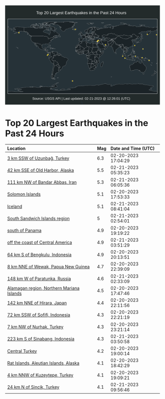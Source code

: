 ![Map](./map.png)

# Top 20 Largest Earthquakes in the Past 24 Hours

| Location | Mag | Date and Time (UTC) |
|:---|:---|:---|
| [3 km SSW of Uzunbağ, Turkey](https://earthquake.usgs.gov/earthquakes/eventpage/us6000jqcn) | 6.3 | 02-20-2023 17:04:29 |
| [42 km SSE of Old Harbor, Alaska](https://earthquake.usgs.gov/earthquakes/eventpage/ak0232e34rrl) | 5.5 | 02-21-2023 05:35:23 |
| [111 km NW of Bandar Abbas, Iran](https://earthquake.usgs.gov/earthquakes/eventpage/us6000jqhr) | 5.3 | 02-21-2023 06:05:36 |
| [Solomon Islands](https://earthquake.usgs.gov/earthquakes/eventpage/us6000jqdb) | 5.1 | 02-20-2023 17:53:33 |
| [Iceland](https://earthquake.usgs.gov/earthquakes/eventpage/us6000jqie) | 5.1 | 02-21-2023 08:41:04 |
| [South Sandwich Islands region](https://earthquake.usgs.gov/earthquakes/eventpage/us6000jqha) | 5 | 02-21-2023 02:54:01 |
| [south of Panama](https://earthquake.usgs.gov/earthquakes/eventpage/us6000jqds) | 4.9 | 02-20-2023 19:19:22 |
| [off the coast of Central America](https://earthquake.usgs.gov/earthquakes/eventpage/us6000jqhc) | 4.9 | 02-21-2023 03:51:29 |
| [64 km S of Bengkulu, Indonesia](https://earthquake.usgs.gov/earthquakes/eventpage/us6000jqe3) | 4.9 | 02-20-2023 20:13:51 |
| [8 km NNE of Wewak, Papua New Guinea](https://earthquake.usgs.gov/earthquakes/eventpage/us6000jqfg) | 4.7 | 02-20-2023 22:39:09 |
| [148 km W of Paratunka, Russia](https://earthquake.usgs.gov/earthquakes/eventpage/us6000jqgw) | 4.6 | 02-21-2023 02:33:09 |
| [Alamagan region, Northern Mariana Islands](https://earthquake.usgs.gov/earthquakes/eventpage/us6000jqdg) | 4.5 | 02-20-2023 17:47:46 |
| [142 km NNE of Hirara, Japan](https://earthquake.usgs.gov/earthquakes/eventpage/us6000jqfh) | 4.4 | 02-20-2023 22:11:56 |
| [72 km SSW of Sofifi, Indonesia](https://earthquake.usgs.gov/earthquakes/eventpage/us6000jqfc) | 4.3 | 02-20-2023 22:21:19 |
| [7 km NW of Nurhak, Turkey](https://earthquake.usgs.gov/earthquakes/eventpage/us6000jqft) | 4.3 | 02-20-2023 23:21:14 |
| [223 km S of Sinabang, Indonesia](https://earthquake.usgs.gov/earthquakes/eventpage/us6000jqhe) | 4.3 | 02-21-2023 03:50:58 |
| [Central Turkey](https://earthquake.usgs.gov/earthquakes/eventpage/us6000jqdn) | 4.2 | 02-20-2023 19:00:14 |
| [Rat Islands, Aleutian Islands, Alaska](https://earthquake.usgs.gov/earthquakes/eventpage/us6000jqdl) | 4.1 | 02-20-2023 18:42:29 |
| [4 km NNW of Kuzeytepe, Turkey](https://earthquake.usgs.gov/earthquakes/eventpage/us6000jqdp) | 4.1 | 02-20-2023 19:09:21 |
| [24 km N of Sincik, Turkey](https://earthquake.usgs.gov/earthquakes/eventpage/us6000jqil) | 4.1 | 02-21-2023 09:56:46 |
